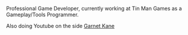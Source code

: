 Professional Game Developer, currently working at Tin Man Games as a Gameplay/Tools Programmer.

Also doing Youtube on the side <a href = https://www.youtube.com/@GarnetKane>Garnet Kane</a>
